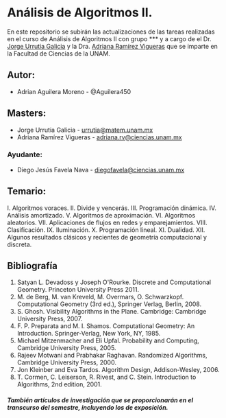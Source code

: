 # Análisis de Algoritmos II.
En este repositorio se subirán las actualizaciones de las tareas realizadas en el curso de Análisis de Algoritmos II con grupo *** y a cargo de el Dr. [Jorge Urrutia Galicia](https://www.researchgate.net/scientific-contributions/Jorge-Urrutia-6906174) y la Dra. [Adriana Ramírez Vigueras](https://www.researchgate.net/profile/A-Ramirez-Vigueras) que se imparte en la Facultad de Ciencias de la UNAM.

## Autor:
- Adrian Aguilera Moreno - @Aguilera450

## Masters:
- Jorge Urrutia Galicia    - urrutia@matem.unam.mx
- Adriana Ramírez Vigueras - adriana.rv@ciencias.unam.mx

### Ayudante:
- Diego Jesús Favela Nava  - diegofavela@ciencias.unam.mx

## Temario:
I. Algoritmos voraces.
II. Divide y vencerás.
III. Programación dinámica.
IV. Análisis amortizado.
V. Algoritmos de aproximación.
VI. Algoritmos aleatorios.
VII. Aplicaciones de flujos en redes y emparejamientos.
VIII. Clasificación.
IX. Iluminación.
X. Programación lineal.
XI. Dualidad.
XII. Algunos resultados clásicos y recientes de geometría computacional y discreta.

## Bibliografía
1. Satyan L. Devadoss y Joseph O'Rourke. Discrete and Computational Geometry. Princeton University Press 2011.
2. M. de Berg, M. van Kreveld, M. Overmars, O. Schwarzkopf. Computational Geometry (3rd ed.), Springer Verlag, Berlin, 2008.
3. S. Ghosh. Visibility Algorithms in the Plane. Cambridge: Cambridge University Press, 2007.
4. F. P. Preparata and M. I. Shamos. Computational Geometry: An Introduction. Springer-Verlag, New York, NY, 1985.
5. Michael Mitzenmacher and Eli Upfal. Probability and Computing, Cambridge University Press, 2005.
6. Rajeev Motwani and Prabhakar Raghavan. Randomized Algorithms, Cambridge University Press, 2000.
7. Jon Kleinber and Eva Tardos. Algorithm Design, Addison-Wesley, 2006.
8. T. Cormen, C. Leiserson, R. Rivest, and C. Stein. Introduction to Algorithms, 2nd edition, 2001.
##### También artículos de investigación que se proporcionarán en el transcurso del semestre, incluyendo los de exposición.
